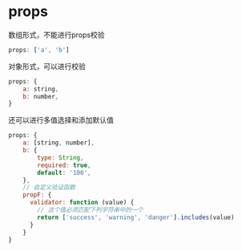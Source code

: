 # props

数组形式，不能进行props校验

```js
props: ['a', 'b']
```

对象形式，可以进行校验

```js
props: {
    a: string,
    b: number,
}
```

还可以进行多值选择和添加默认值

```js
props: {
    a: [string, number],
    b: {
        type: String,
        required: true,
        default: '100',
    },
    // 自定义验证函数
    propF: {
      validator: function (value) {
        // 这个值必须匹配下列字符串中的一个
        return ['success', 'warning', 'danger'].includes(value)
      }
    }
}
```
